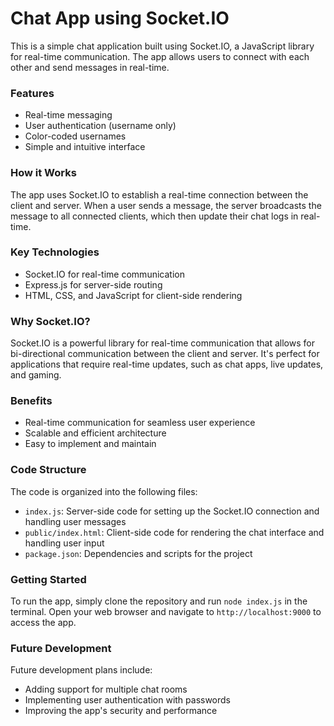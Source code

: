 **Chat App using Socket.IO**
==========================

This is a simple chat application built using Socket.IO, a JavaScript library for real-time communication. The app allows users to connect with each other and send messages in real-time.

### Features

* Real-time messaging
* User authentication (username only)
* Color-coded usernames
* Simple and intuitive interface

### How it Works

The app uses Socket.IO to establish a real-time connection between the client and server. When a user sends a message, the server broadcasts the message to all connected clients, which then update their chat logs in real-time.

### Key Technologies

* Socket.IO for real-time communication
* Express.js for server-side routing
* HTML, CSS, and JavaScript for client-side rendering

### Why Socket.IO?

Socket.IO is a powerful library for real-time communication that allows for bi-directional communication between the client and server. It's perfect for applications that require real-time updates, such as chat apps, live updates, and gaming.

### Benefits

* Real-time communication for seamless user experience
* Scalable and efficient architecture
* Easy to implement and maintain

### Code Structure

The code is organized into the following files:

* `index.js`: Server-side code for setting up the Socket.IO connection and handling user messages
* `public/index.html`: Client-side code for rendering the chat interface and handling user input
* `package.json`: Dependencies and scripts for the project

### Getting Started

To run the app, simply clone the repository and run `node index.js` in the terminal. Open your web browser and navigate to `http://localhost:9000` to access the app.

### Future Development

Future development plans include:

* Adding support for multiple chat rooms
* Implementing user authentication with passwords
* Improving the app's security and performance
